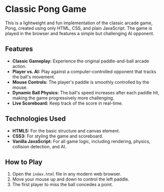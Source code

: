 # Classic Pong Game

This is a lightweight and fun implementation of the classic arcade game, Pong, created using only HTML, CSS, and plain JavaScript. The game is played in the browser and features a simple but challenging AI opponent.

## Features

-   **Classic Gameplay:** Experience the original paddle-and-ball arcade action.
-   **Player vs. AI:** Play against a computer-controlled opponent that tracks the ball's movement.
-   **Mouse Controls:** The player's paddle is smoothly controlled by the mouse.
-   **Dynamic Ball Physics:** The ball's speed increases after each paddle hit, making the game progressively more challenging.
-   **Live Scoreboard:** Keep track of the score in real-time.

## Technologies Used

-   **HTML5:** For the basic structure and canvas element.
-   **CSS3:** For styling the game and scoreboard.
-   **Vanilla JavaScript:** For all game logic, including rendering, physics, collision detection, and AI.

## How to Play

1.  Open the `index.html` file in any modern web browser.
2.  Move your mouse up and down to control the left paddle.
3.  The first player to miss the ball concedes a point.
